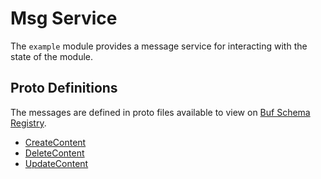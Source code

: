 # Msg Service

The `example` module provides a message service for interacting with the state of the module.

## Proto Definitions

The messages are defined in proto files available to view on [Buf Schema Registry](https://buf.build/chora/mods).

<!-- listed alphabetically -->

- [CreateContent](https://buf.build/chora/mods/docs/main:chora.example.v1#chora.example.v1.Msg.CreateContent)
- [DeleteContent](https://buf.build/chora/mods/docs/main:chora.example.v1#chora.example.v1.Msg.DeleteContent)
- [UpdateContent](https://buf.build/chora/mods/docs/main:chora.example.v1#chora.example.v1.Msg.UpdateContent)
